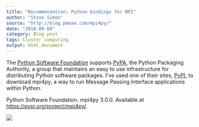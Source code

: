 ```yaml
---
title: "Recommendation: Python bindings for MPI"
author: "Steve Simon"
source: "http://blog.pmean.com/mpi4py/"
date: "2018-09-04"
category: Blog post
tags: Cluster computing
output: html_document
---
```


The [Python Software Foundation](https://www.python.org/psf/) supports
[PyPA](https://www.pypa.io/en/latest/), the Python Packaging Authority,
a group that maintains an easy to use infrastructure for distributing
Python software packages. I've used one of their sites,
[PyPI](https://pypi.org/), to download mpi4py, a way to run Message
Passing Interface applications within Python.

<!---More--->

Python Software Foundation. mpi4py 3.0.0. Available at
<https://pypi.org/project/mpi4py/>.

![](../../web/images/mpi4py01.png)




